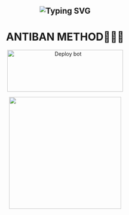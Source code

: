 <div align="center">
 
 ## ![Typing SVG](https://readme-typing-svg.herokuapp.com?font=Rockstar-ExtraBold&color=FF0000&lines=WELCOME+TO+LYFE+BOT+ANTIBAN+REPO.;CREATED+BY+TBZ+XENO+XER🌚👀;DONT+FORK+THE+REPO😮‍💨🌼+🤍🤍🤍🤍🤍🤍🤍JUST+CLICK+ON+DEPOLY+TO+HEROKUENJOY🤍🖐🏻+🖤TERMINATOR+BROTHERZ+OFFICIAL🖤)
# ANTIBAN METHOD🍄🖐🏻
<a href="https://dashboard.heroku.com/new-app?template=https://github.com/lyfe00011/whatsapp-bot-md" target="blank"><img align="center" src="https://i.imgur.com/6rs61MY.png" alt="Deploy bot" height="112" width="310" /></a>

<p align="center">
  <a href="https://wa.me/918136810956">
    <img height="300" src="https://i.imgur.com/ymT4Ass.jpeg">
  </a>
</p>






